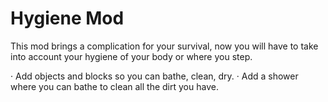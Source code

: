 # Hygiene Mod
 This mod brings a complication for your survival, now you will have to take into account your hygiene of your body or where you step.

 · Add objects and blocks so you can bathe, clean, dry.
 · Add a shower where you can bathe to clean all the dirt you have.	
